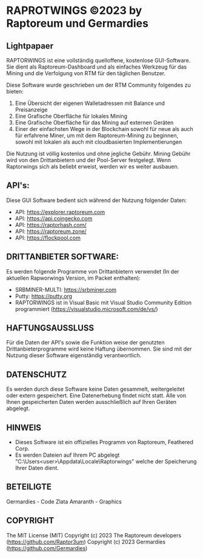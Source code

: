 RAPROTWINGS ©2023 by Raptoreum und Germardies
=============================================
Lightpapaer
-----------
RAPTORWINGS ist eine vollständig quelloffene, kostenlose GUI-Software.
Sie dient als Raptoreum-Dashboard und als einfaches Werkzeug für das Mining und die Verfolgung von RTM für den täglichen Benutzer.

Diese Software wurde geschrieben um der RTM Community folgendes zu bieten:
1. Eine Übersicht der eigenen Walletadressen mit Balance und Preisanzeige
2. Eine Grafische Oberfläche für lokales Mining
3. Eine Grafische Oberfläche für das Mining auf externen Geräten
4. Einer der einfachsten Wege in der Blockchain sowohl für neue als auch für erfahrene Miner, um mit dem Raptoreum-Mining zu beginnen, 
sowohl mit lokalen als auch mit cloudbasierten Implementierungen

Die Nutzung ist völlig kostenlos und ohne jegliche Gebühr.
Mining Gebühr wird von den Drittanbietern und der Pool-Server festgelegt.
Wenn Raptorwings sich als beliebt erweist, werden wir es weiter ausbauen.

API's: 
------
Diese GUI Software bedient sich während der Nutzung folgender Daten: 
 - API: https://explorer.raptoreum.com 
 - API: https://api.coingecko.com
 - API: https://raptorhash.com/
 - API: https://raptoreum.zone/
 - API: https://flockpool.com
 
DRITTANBIETER SOFTWARE: 
-----------------------
Es werden folgende Programme von Drittanbietern verwendet (In der aktuellen Rapworwings Version, im Packet enthalten): 
- SRBMINER-MULTI: https://srbminer.com
- Putty: https://putty.org
- RAPTORWINGS ist in Visual Basic mit Visual Studio Community Edition programmiert (https://visualstudio.microsoft.com/de/vs/)
 
HAFTUNGSAUSSLUSS
----------------
Für die Daten der API's sowie die Funktion weise der genutzten Drittanbieterprogramme wird keine Haftung übernommen. 
Sie sind mit der Nutzung dieser Software eigenständig verantwortlich. 
 
DATENSCHUTZ
-----------
Es werden durch diese Software keine Daten gesammelt, weitergeleitet oder extern gespeichert. 
Eine Datenerhebung findet nicht statt. 
Alle von Ihnen gespeicherten Daten werden ausschließlich auf Ihren Geräten abgelegt. 
 
HINWEIS
-------
- Dieses Software ist ein offizielles Programm von Raptoreum, Feathered Corp.
- Es werden Dateien auf Ihrem PC abgelegt "C:\Users\<user>\Appdata\Locale\Raptorwings\" welche der Speicherung Ihrer Daten dient.
 
BETEILIGTE
-------------------
Germardies - Code
Zlata Amaranth - Graphics
 
COPYRIGHT
---------
The MIT License (MIT)
Copyright (c) 2023 The Raptoreum developers (https://github.com/Raptor3um)
Copyright (c) 2023 Germardies (https://github.com/Germardies)